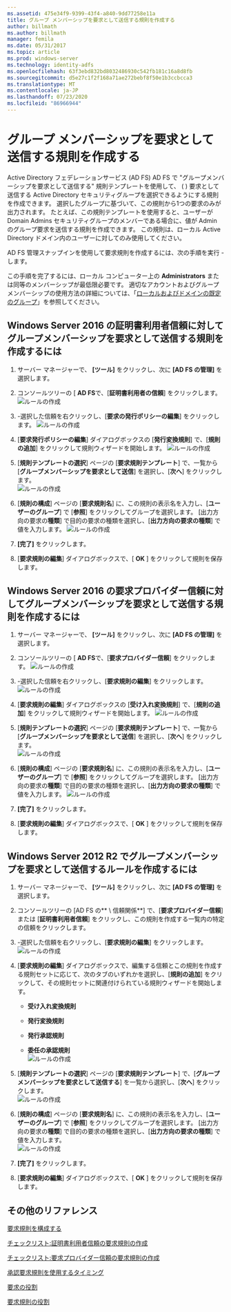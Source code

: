 ```yaml
---
ms.assetid: 475e34f9-9399-43f4-a840-9dd77258e11a
title: グループ メンバーシップを要求として送信する規則を作成する
author: billmath
ms.author: billmath
manager: femila
ms.date: 05/31/2017
ms.topic: article
ms.prod: windows-server
ms.technology: identity-adfs
ms.openlocfilehash: 63f3ebd832bd8032486930c542fb181c16a8d8fb
ms.sourcegitcommit: d5e27c1f2f168a71ae272bebf8f50e1b3ccbcca3
ms.translationtype: MT
ms.contentlocale: ja-JP
ms.lasthandoff: 07/23/2020
ms.locfileid: "86966944"
---
```

# <a name="create-a-rule-to-send-group-membership-as-a-claim"></a>グループ メンバーシップを要求として送信する規則を作成する

Active Directory フェデレーションサービス (AD FS) AD FS で "グループメンバーシップを要求として送信する" 規則テンプレートを使用して、 \( \) 要求として送信する Active Directory セキュリティグループを選択できるようにする規則を作成できます。 選択したグループに基づいて、この規則から1つの要求のみが出力されます。 たとえば、この規則テンプレートを使用すると、ユーザーが Domain Admins セキュリティグループのメンバーである場合に、値が Admin のグループ要求を送信する規則を作成できます。 この規則は、ローカル Active Directory ドメイン内のユーザーに対してのみ使用してください。  
  
AD FS 管理スナップインを使用して要求規則を作成するには、次の手順を実行 \- します。  
  
この手順を完了するには、ローカル コンピューター上の **Administrators** または同等のメンバーシップが最低限必要です。  適切なアカウントおよびグループメンバーシップの使用方法の詳細については、「[ローカルおよびドメインの既定のグループ](https://go.microsoft.com/fwlink/?LinkId=83477)」を参照してください。   

## <a name="to-create-a-rule-to-send-group-membership-as-a-claim-on-a-relying-party-trust-in-windows-server-2016"></a>Windows Server 2016 の証明書利用者信頼に対してグループメンバーシップを要求として送信する規則を作成するには 

1.  サーバー マネージャーで、 **[ツール]** をクリックし、次に **[AD FS の管理]** を選択します。  
  
2.  コンソールツリーの [ **AD FS**で、[**証明書利用者の信頼**] をクリックします。 
![ルールの作成](media/Create-a-Rule-to-Pass-Through-or-Filter-an-Incoming-Claim/claimrule9.PNG)  
  
3.  \-選択した信頼を右クリックし、[**要求の発行ポリシーの編集**] をクリックします。
![ルールの作成](media/Create-a-Rule-to-Pass-Through-or-Filter-an-Incoming-Claim/claimrule10.PNG)   
  
4.  [**要求発行ポリシーの編集**] ダイアログボックスの [**発行変換規則**] で、[**規則の追加**] をクリックして規則ウィザードを開始します。 
![ルールの作成](media/Create-a-Rule-to-Pass-Through-or-Filter-an-Incoming-Claim/claimrule11.PNG)    

5.  [**規則テンプレートの選択**] ページの [**要求規則テンプレート**] で、一覧から [**グループメンバーシップを要求として送信**] を選択し、[**次へ**] をクリックします。  
![ルールの作成](media/Create-a-Rule-to-Send-Group-Membership-as-a-Claim/group3.PNG)      

6.   [**規則の構成**] ページの [**要求規則名**] に、この規則の表示名を入力し、[**ユーザーのグループ**] で [**参照**] をクリックしてグループを選択します。 [出力方向の要求の**種類**] で目的の要求の種類を選択し、[**出力方向の要求の種類**] で値を入力します。
![ルールの作成](media/Create-a-Rule-to-Send-Group-Membership-as-a-Claim/group4.PNG)   

7.  **[完了]** をクリックします。  
  
8.  [**要求規則の編集**] ダイアログボックスで、[ **OK** ] をクリックして規則を保存します。
  
## <a name="to-create-a-rule-to-send-group-membership-as-a-claim-on-a-claims-provider-trust-in-windows-server-2016"></a>Windows Server 2016 の要求プロバイダー信頼に対してグループメンバーシップを要求として送信する規則を作成するには 
  
1.  サーバー マネージャーで、 **[ツール]** をクリックし、次に **[AD FS の管理]** を選択します。  
  
2.  コンソールツリーの [ **AD FS**で、[**要求プロバイダー信頼**] をクリックします。 
![ルールの作成](media/Create-a-Rule-to-Pass-Through-or-Filter-an-Incoming-Claim/claimrule1.PNG)  
  
3.  \-選択した信頼を右クリックし、[**要求規則の編集**] をクリックします。
![ルールの作成](media/Create-a-Rule-to-Pass-Through-or-Filter-an-Incoming-Claim/claimrule2.PNG)   
  
4.  [**要求規則の編集**] ダイアログボックスの [**受け入れ変換規則**] で、[**規則の追加**] をクリックして規則ウィザードを開始します。
![ルールの作成](media/Create-a-Rule-to-Pass-Through-or-Filter-an-Incoming-Claim/claimrule3.PNG)    

5.  [**規則テンプレートの選択**] ページの [**要求規則テンプレート**] で、一覧から [**グループメンバーシップを要求として送信**] を選択し、[**次へ**] をクリックします。  
![ルールの作成](media/Create-a-Rule-to-Send-Group-Membership-as-a-Claim/group3.PNG)     

6.   [**規則の構成**] ページの [**要求規則名**] に、この規則の表示名を入力し、[**ユーザーのグループ**] で [**参照**] をクリックしてグループを選択します。 [出力方向の要求の**種類**] で目的の要求の種類を選択し、[**出力方向の要求の種類**] で値を入力します。 
![ルールの作成](media/Create-a-Rule-to-Send-Group-Membership-as-a-Claim/group4.PNG)      

7.  **[完了]** をクリックします。  
  
8.  [**要求規則の編集**] ダイアログボックスで、[ **OK** ] をクリックして規則を保存します。  




  
## <a name="to-create-a-rule-to-send-group-membership-as-a-claim-in-windows-server-2012-r2"></a>Windows Server 2012 R2 でグループメンバーシップを要求として送信するルールを作成するには 
  
1.  サーバー マネージャーで、 **[ツール]** をクリックし、次に **[AD FS の管理]** を選択します。  
  
2.  コンソールツリーの [AD FS の** \\ 信頼関係**] で、[**要求プロバイダー信頼**] または [**証明書利用者信頼**] をクリックし、この規則を作成する一覧内の特定の信頼をクリックします。  
  
3.  \-選択した信頼を右クリックし、[**要求規則の編集**] をクリックします。
![ルールの作成](media/Create-a-Rule-to-Pass-Through-or-Filter-an-Incoming-Claim/claimrule6.PNG)  
  
4.  [**要求規則の編集**] ダイアログボックスで、編集する信頼とこの規則を作成する規則セットに応じて、次のタブのいずれかを選択し、[**規則の追加**] をクリックして、その規則セットに関連付けられている規則ウィザードを開始します。  
  
    -   **受け入れ変換規則**  
  
    -   **発行変換規則**  
  
    -   **発行承認規則**  
  
    -   **委任の承認規則**  
![ルールの作成](media/Create-a-Rule-to-Permit-All-Users/permitall5.PNG)
    
5.  [**規則テンプレートの選択**] ページの [**要求規則テンプレート**] で、[**グループメンバーシップを要求として送信する**] を一覧から選択し、[**次へ**] をクリックします。  
![ルールの作成](media/Create-a-Rule-to-Send-Group-Membership-as-a-Claim/group1.PNG)

6.  [**規則の構成**] ページの [**要求規則名**] に、この規則の表示名を入力し、[**ユーザーのグループ**] で [**参照**] をクリックしてグループを選択します。 [出力方向の要求の**種類**] で目的の要求の種類を選択し、[**出力方向の要求の種類**] で値を入力します。  
![ルールの作成](media/Create-a-Rule-to-Send-Group-Membership-as-a-Claim/group2.PNG)  

7.  **[完了]** をクリックします。  
  
8.  [**要求規則の編集**] ダイアログボックスで、[ **OK** ] をクリックして規則を保存します。  



## <a name="additional-references"></a>その他のリファレンス 
[要求規則を構成する](Configure-Claim-Rules.md)  
 
[チェックリスト:証明書利用者信頼の要求規則の作成](/previous-versions/windows/it-pro/windows-server-2012-R2-and-2012/ee913578(v=ws.11))  

[チェックリスト:要求プロバイダー信頼の要求規則の作成](/previous-versions/windows/it-pro/windows-server-2012-R2-and-2012/ee913564(v=ws.11))  
  
[承認要求規則を使用するタイミング](../../ad-fs/technical-reference/When-to-Use-an-Authorization-Claim-Rule.md)  

[要求の役割](../../ad-fs/technical-reference/The-Role-of-Claims.md)  
  
[要求規則の役割](../../ad-fs/technical-reference/The-Role-of-Claim-Rules.md) 
